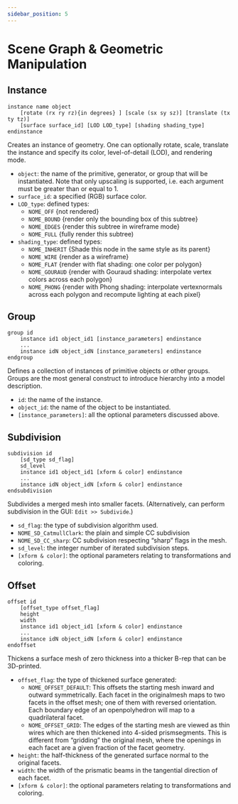 ```yaml
---
sidebar_position: 5
---
```

# Scene Graph & Geometric Manipulation

## Instance

```
instance name object
    [rotate (rx ry rz){in degrees} ] [scale (sx sy sz)] [translate (tx ty tz)]
    [surface surface_id] [LOD LOD_type] [shading shading_type]
endinstance
```

Creates an instance of geometry. One can optionally rotate, scale, translate the instance and specify its color, level-of-detail (LOD), and rendering mode.
* `object`: the name of the primitive, generator, or group that will be instantiated. Note that only upscaling is supported, i.e. each argument must be greater than or equal to 1.
* `surface_id`: a specified (RGB) surface color.
* `LOD_type`: defined types:
  *  `NOME_OFF` {not rendered}
  *  `NOME_BOUND` {render only the bounding box of this subtree}
  *  `NOME_EDGES` {render this subtree in wireframe mode}
  *  `NOME_FULL` {fully render this subtree)
* `shading_type`: defined types:
  * `NOME_INHERIT` {Shade this node in the same style as its parent}
  * `NOME_WIRE` {render as a wireframe}
  * `NOME_FLAT` {render with flat shading: one color per polygon}
  * `NOME_GOURAUD` {render with Gouraud shading: interpolate vertex colors across each polygon}
  * `NOME_PHONG` {render with Phong shading:  interpolate vertexnormals across each polygon and recompute lighting at each pixel}

## Group
```
group id
    instance id1 object_id1 [instance_parameters] endinstance
    ...
    instance idN object_idN [instance_parameters] endinstance
endgroup
```

Defines a collection of instances of primitive objects or other groups. Groups are the most general construct to introduce hierarchy into a model description.
* `id`: the name of the instance.
* `object_id`: the name of the object to be instantiated.
* `[instance_parameters]`: all the optional parameters discussed above.


## Subdivision
```
subdivision id
    [sd_type sd_flag]
    sd_level
    instance id1 object_id1 [xform & color] endinstance
    ...
    instance idN object_idN [xform & color] endinstance
endsubdivision
```

Subdivides a merged mesh into smaller facets. (Alternatively, can perform subdivision in the GUI: `Edit >> Subdivide`.)
* `sd_flag`: the type of subdivision algorithm used.
* `NOME_SD_CatmullClark`:  the plain and simple CC subdivision
* `NOME_SD_CC_sharp`:  CC subdivision respecting “sharp” flags in the mesh.
* `sd_level`: the integer number of iterated subdivision steps.
* `[xform & color]`: the optional parameters relating to transformations and coloring.


## Offset
```
offset id
    [offset_type offset_flag]
    height
    width
    instance id1 object_id1 [xform & color] endinstance
    ...
    instance idN object_idN [xform & color] endinstance
endoffset
```

Thickens a surface mesh of zero thickness into a thicker B-rep that can be 3D-printed.
* `offset_flag`: the type of thickened surface generated:
  * `NOME_OFFSET_DEFAULT`: This offsets the starting mesh inward and outward symmetrically.  Each facet in the originalmesh maps to two facets in the offset mesh; one of them with reversed orientation.  Each boundary edge of an openpolyhedron will map to a quadrilateral facet.
  * `NOME_OFFSET_GRID`: The edges of the starting mesh are viewed as thin wires which are then thickened into 4-sided prismsegments. This is different from “gridding” the original mesh, where the openings in each facet are a given fraction of the facet geometry.
* `height`: the half-thickness of the generated surface normal to the original facets.
* `width`:  the width of the prismatic beams in the tangential direction of each facet.
* `[xform & color]`:  the optional parameters relating to transformations and coloring.
